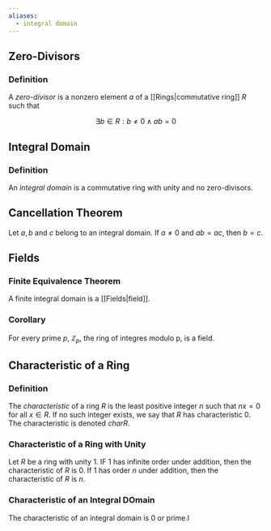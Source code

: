 ```yaml
---
aliases:
  - integral domain
---
```

## Zero-Divisors
### Definition
A _zero-divisor_ is a nonzero element $a$ of a [[Rings|commutative ring]] $R$ such that

$$\exists b\in R: b\neq 0 \land ab = 0$$


## Integral Domain
### Definition
An _integral domain_ is a commutative ring with unity and no zero-divisors.


## Cancellation Theorem
Let $a, b$ and $c$ belong to an integral domain. If $a \neq 0$ and $ab = ac$, then $b = c$.

## Fields
### Finite Equivalence Theorem
A finite integral domain is a [[Fields|field]].

### Corollary
For every prime $p$, $\mathbb{Z}_p$, the ring of integres modulo p, is a field.

## Characteristic of a Ring
### Definition
The _characteristic_ of a ring $R$ is the least positive integer $n$ such that $nx = 0$ for all $x \in R$. If no such integer exists, we say that $R$ has characteristic $0$. The characteristic is denoted $char R$.

### Characteristic of a Ring with Unity
Let $R$ be a ring with unity $1$. IF $1$ has infinite order under addition, then the characteristic of $R$ is $0$. If $1$ has order $n$ under addition, then the characteristic of $R$ is $n$.

### Characteristic of an Integral DOmain
The characteristic of an integral domain is $0$ or prime.l